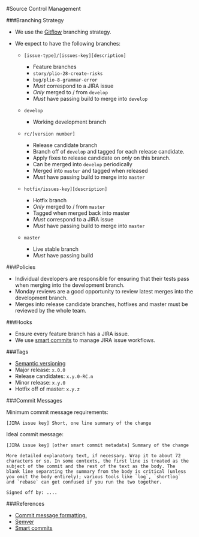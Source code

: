 
#Source Control Management

###Branching Strategy

- We use the [Gitflow](http://jeffkreeftmeijer.com/2010/why-arent-you-using-git-flow/) branching strategy.
- We expect to have the following branches:

  - `[issue-type]/[issues-key][description]`

    - Feature branches
    - `story/plio-28-create-risks`
    - `bug/plio-8-grammar-error`
    - _Must_ correspond to a JIRA issue
    - _Only_ merged to / from `develop`
    - _Must_ have passing build to merge into `develop`

  - `develop`

    - Working development branch

  - `rc/[version number]`

    - Release candidate branch
    - Branch off of `develop` and tagged for each release candidate.
    - Apply fixes to release candidate on _only_ on this branch.
    - Can be merged into `develop` periodically
    - Merged into `master` and tagged when released
    - _Must_ have passing build to merge into `master`

  - `hotfix/issues-key][description]`

    - Hotfix branch
    - _Only_ merged to / from `master`
    - Tagged when merged back into master
    - _Must_ correspond to a JIRA issue
    - _Must_ have passing build to merge into `master`

  - `master`

    - Live stable branch
    - _Must_ have passing build

###Policies

- Individual developers are responsible for ensuring that their tests pass when merging into the development branch.
- Monday reviews are a good opportunity to review latest merges into the development branch.
- Merges into release candidate branches, hotfixes and master must be reviewed by the whole team.

###Hooks

- Ensure every feature branch has a JIRA issue.
- We use [smart commits](https://confluence.atlassian.com/fisheye/using-smart-commits-298976812.html) to manage JIRA issue workflows.

###Tags

- [Semantic versioning](http://semver.org/)
- Major release: `x.0.0`
- Release candidates: `x.y.0-RC.n`
- Minor release: `x.y.0`
- Hotfix off of master: `x.y.z`

###Commit Messages

Minimum commit message requirements:

```
[JIRA issue key] Short, one line summary of the change
```

Ideal commit message:

```
[JIRA issue key] [other smart commit metadata] Summary of the change

More detailed explanatory text, if necessary. Wrap it to about 72
characters or so. In some contexts, the first line is treated as the
subject of the commit and the rest of the text as the body. The
blank line separating the summary from the body is critical (unless
you omit the body entirely); various tools like `log`, `shortlog`
and `rebase` can get confused if you run the two together.

Signed off by: ....

```

###References

- [Commit message formatting.](http://chris.beams.io/posts/git-commit/)
- [Semver](http://semver.org/)
- [Smart commits](https://confluence.atlassian.com/fisheye/using-smart-commits-298976812.html)
